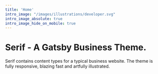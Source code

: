 ```yaml
---
title: 'Home'
intro_image: "/images/illustrations/developer.svg"
intro_image_absolute: true
intro_image_hide_on_mobile: true
---
```


# Serif - A Gatsby Business Theme.

Serif contains content types for a typical business website. The theme is fully responsive, blazing fast and artfully illustrated.
